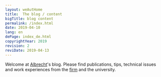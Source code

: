 ```yaml
---
layout: weAutHome
title:  The blog / content
bigTitle: blog content
permalink: /index.html
date: 2019-04-10
lang: en
dePage: index_de.html 
copyrightYear: 2019
revision: 2
reviDate: 2019-04-13
---
```

Welcome at 
[Albrecht](https://a-weinert.de/ "Prof. Dr.-Ing. Albrecht Weinert")'s
blog. Please find publications, tips, technical issues and work experiences 
from the
[firm](https://weinert-automation.de/ "weinert-automation - Entwicklung Dienste Beratung")
and the university.
